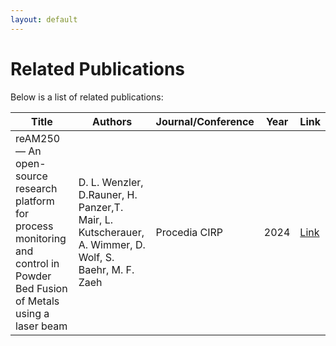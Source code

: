 ```yaml
---
layout: default
---
```


# Related Publications

Below is a list of related publications:

<table>
  <thead>
    <tr>
      <th>Title</th>
      <th>Authors</th>
      <th>Journal/Conference</th>
      <th>Year</th>
      <th>Link</th>
    </tr>
  </thead>
  <tbody>
    <tr>
      <td>reAM250 — An open-source research platform for process monitoring and control in Powder Bed Fusion of Metals using a laser beam</td>
      <td>D. L. Wenzler, D.Rauner, H. Panzer,T. Mair, L. Kutscherauer, A. Wimmer, D. Wolf, S. Baehr, M. F. Zaeh</td>
      <td>Procedia CIRP</td>
      <td>2024</td>
      <td><a href="https://doi.org/10.1016/j.procir.2024.08.121">Link</a></td>
    </tr>
    <!-- Add more rows as needed -->
  </tbody>
</table>